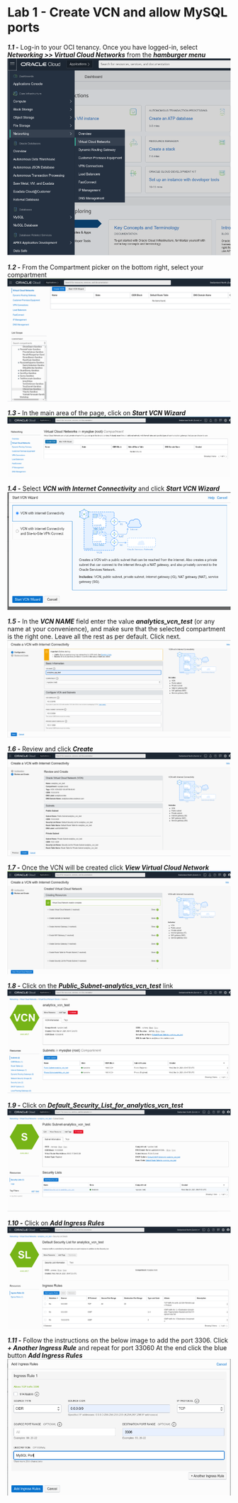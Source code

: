 # Lab 1 - Create VCN and allow MySQL ports

_**1.1 -**_ Log-in to your OCI tenancy. Once you have logged-in, select _**Networking >> Virtual Cloud Networks**_ from the _**hamburger menu**_
![](./images/HW1_vcn.png)

_**1.2 -**_ From the Compartment picker on the bottom right, select your compartment
![](./images/HW1b_vcn.png)

_**1.3 -**_ In the main area of the page, click on _**Start VCN Wizard**_
![](./images/HW2_vcn.png)

_**1.4 -**_ Select _**VCN with Internet Connectivity**_ and click _**Start VCN Wizard**_
![](./images/HW3_vcn.png)

_**1.5 -**_ In the _**VCN NAME**_ field enter the value _**analytics_vcn_test**_ (or any name at your convenience), and make sure that the selected compartment is the right one. Leave all the rest as per default. Click next.
![](./images/HW4_vcn.png)

_**1.6 -**_ Review and click _**Create**_
![](./images/HW5_vcn.png)

_**1.7 -**_ Once the VCN will be created click _**View Virtual Cloud Network**_
![](./images/HW6_vcn.png)

_**1.8 -**_ Click on the _**Public_Subnet-analytics_vcn_test**_ link
![](./images/HW7_vcn.png)

_**1.9 -**_ Click on _**Default_Security_List_for_analytics_vcn_test**_
![](./images/HW8_vcn.png)

_**1.10 -**_ Click on _**Add Ingress Rules**_
![](./images/HW9_vcn.png)

_**1.11 -**_ Follow the instructions on the below image to add the port 3306.
Click _**+ Another Ingress Rule**_ and repeat for port 33060
At the end click the blue button _**Add Ingress Rules**_
![](./images/HW10_vcn.png)

